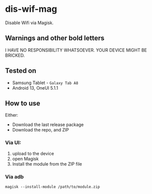 # dis-wif-mag
Disable Wifi via Magisk.

## Warnings and other bold letters
I HAVE NO RESPONSIBILITY WHATSOEVER. YOUR DEVICE MIGHT BE BRICKED.

## Tested on
* Samsung Tablet - `Galaxy Tab A8`
* Android 13, OneUI 5.1.1

## How to use
Either:
* Download the last release package
* Download the repo, and ZIP

### Via UI:
1. upload to the device
2. open Magisk
3. Install the module from the ZIP file

### Via adb
`magisk --install-module /path/to/module.zip`
